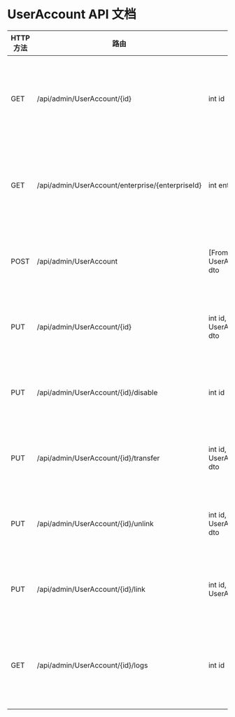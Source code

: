 # UserAccount API 文档

| HTTP方法 | 路由 | 参数 | 返回值 | 描述 |
|---------|------|------|--------|------|
| GET | /api/admin/UserAccount/{id} | int id | IActionResult | 获取用户账号详情 |
| GET | /api/admin/UserAccount/enterprise/{enterpriseId} | int enterpriseId | IActionResult | 获取企业关联用户 |
| POST | /api/admin/UserAccount | [FromBody] UserAccountCreateDto dto | IActionResult | 创建用户账号 |
| PUT | /api/admin/UserAccount/{id} | int id, [FromBody] UserAccountUpdateDto dto | IActionResult | 更新用户信息 |
| PUT | /api/admin/UserAccount/{id}/disable | int id | IActionResult | 禁用用户账号 |
| PUT | /api/admin/UserAccount/{id}/transfer | int id, [FromBody] UserAccountTransferDto dto | IActionResult | 转让账号权限 |
| PUT | /api/admin/UserAccount/{id}/unlink | int id, [FromBody] UserAccountUnlinkDto dto | IActionResult | 解除企业关联 |
| PUT | /api/admin/UserAccount/{id}/link | int id, [FromBody] UserAccountLinkDto dto | IActionResult | 关联企业账号 |
| GET | /api/admin/UserAccount/{id}/logs | int id | IActionResult | 获取用户操作日志 |
